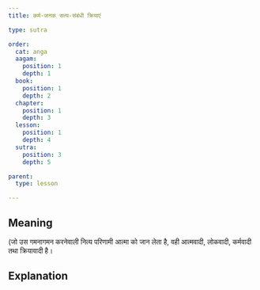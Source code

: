 ```yaml
---
title: कर्म-जनक सत्य-संबंधी क्रियाएं

type: sutra

order:
  cat: anga
  aagam: 
    position: 1
    depth: 1
  book: 
    position: 1
    depth: 2
  chapter: 
    position: 1
    depth: 3
  lesson: 
    position: 1
    depth: 4
  sutra: 
    position: 3
    depth: 5

parent:
  type: lesson

---
```


## Meaning
(जो उस गमनागमन करनेवाली नित्य परिणामी आत्मा को जान लेता है, वही आत्मवादी, लोकवादी, कर्मवादी तथा क्रियावादी है।

## Explanation